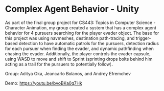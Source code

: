 # Complex Agent Behavior - Unity
 As part of the final group project for CS443: Topics in Computer Science - Character Animation, my group created a system that has a complex agent behavior for 4 pursuers searching for the player evader object. The base for this project was using navmeshes, destination path-tracing, and trigger-based detection to have automatic patrols for the pursuers, detection radius for each pursuer when finding the evader, and dynamic pathfinding when chasing the evader. Additionally, the player controls the evader capsule, using WASD to move and shift to Sprint (sprinting drops bolts behind him acting as a trail for the pursuers to potentially follow).

Group: Aditya Oka, Jeancarlo Bolanos, and Andrey Efremchev

Demo: https://youtu.be/bvoBKa0q7Hk
